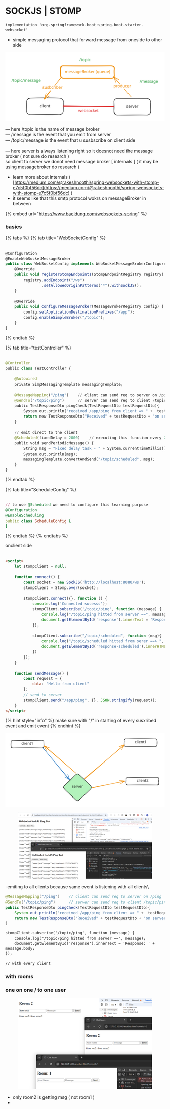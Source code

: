 # SOCKJS | STOMP

```
implementation 'org.springframework.boot:spring-boot-starter-websocket'
```

* simple messaging protocol that forward message from oneside to other side

<img src=".gitbook/assets/file.excalidraw.svg" alt="" class="gitbook-drawing">

— here /topic is the name of message broker\
— /message is the event that you emit from server\
— /topic/message is the event that u susbscribe on client side\
\
— here server is always listening right so it doesnot need the message broker ( not sure do research )\
so client to server we donot need message broker \[ internals ]  ( it may be using messagebroker do research )



* learn more about internals ( [https://medium.com/@rakeshnoothi/spring-websockets-with-stomp-e7c5f0bf56dc](https://medium.com/@rakeshnoothi/spring-websockets-with-stomp-e7c5f0bf56dc) )
* it seems like that this smtp protocol wokrs on messageBroker in between

{% embed url="https://www.baeldung.com/websockets-spring" %}



### basics

{% tabs %}
{% tab title="WebSocketConfig" %}
```javascript

@Configuration
@EnableWebSocketMessageBroker
public class WebSocketConfig implements WebSocketMessageBrokerConfigurer {
    @Override
    public void registerStompEndpoints(StompEndpointRegistry registry) {
        registry.addEndpoint("/ws")
                .setAllowedOriginPatterns("*").withSockJS();
    }

    @Override
    public void configureMessageBroker(MessageBrokerRegistry config) {
        config.setApplicationDestinationPrefixes("/app");
        config.enableSimpleBroker("/topic");
    }
}

```
{% endtab %}

{% tab title="testController" %}
```python

@Controller
public class TestController {

    @Autowired
    private SimpMessagingTemplate messagingTemplate;

    @MessageMapping("/ping")    // client can send req to server on /ping
    @SendTo("/topic/ping")      // server can send req to client /topic/ping
    public TestResponseDto pingCheck(TestRequestDto testRequestDto){
        System.out.println("received /app/ping from client => " +  testRequestDto );
        return new TestResponseDto("Received" + testRequestDto + "on serverside");
    }

    // emit direct to the client
    @Scheduled(fixedDelay = 2000)    // executing this function every 2s
    public void sendPeriodicMessage() {
        String msg = "Fixed delay task - " + System.currentTimeMillis();
        System.out.println(msg);
        messagingTemplate.convertAndSend("/topic/scheduled", msg);
    }
}

```
{% endtab %}

{% tab title="ScheduleConfig" %}
```ruby

// to use @Scheduled we need to configure this learning purpose
@Configuration
@EnableScheduling
public class ScheduleConfig {
}

```
{% endtab %}
{% endtabs %}

onclient side

```html

<script>
    let stompClient = null;

    function connect() {
        const socket = new SockJS('http://localhost:8080/ws');
        stompClient = Stomp.over(socket);

        stompClient.connect({}, function () {
            console.log('Connected sucesss');
            stompClient.subscribe('/topic/ping', function (message) {
                console.log("/topic/ping hitted from server ==", message);
                document.getElementById('response').innerText = 'Response: ' + message.body;
            });

            stompClient.subscribe("/topic/scheduled", function (msg){
                console.log("/topic/scheduled hitted from serer ==> ", msg);
                document.getElementById('response-scheduled').innerHTML += `<p>${msg.body}</p>`;
            })
        });
    }

    function sendMessage() {
        const request = {
            data: "Hello from client"
        };
        // send to server
        stompClient.send("/app/ping", {}, JSON.stringify(request));
    }
</script>
```

{% hint style="info" %}
make sure with "/" in starting of every susxribed event and emit event
{% endhint %}

<img src=".gitbook/assets/file.excalidraw (1).svg" alt="" class="gitbook-drawing">

<figure><img src=".gitbook/assets/image.png" alt=""><figcaption></figcaption></figure>

-emiting to  all clients because same event is listening with all clients\


```java
@MessageMapping("/ping")    // client can send req to server on /ping
@SendTo("/topic/ping")      // server can send req to client /topic/ping
public TestResponseDto pingCheck(TestRequestDto testRequestDto){
    System.out.println("received /app/ping from client => " +  testRequestDto );
    return new TestResponseDto("Received" + testRequestDto + "on serverside");
}
```

```
stompClient.subscribe('/topic/ping', function (message) {
    console.log("/topic/ping hitted from server ==", message);
    document.getElementById('response').innerText = 'Response: ' + message.body;
});

// with every client 
```

### with rooms





### one on one / to one user

<figure><img src=".gitbook/assets/image (1).png" alt=""><figcaption></figcaption></figure>

* only room2 is getting msg ( not room1 )
*
